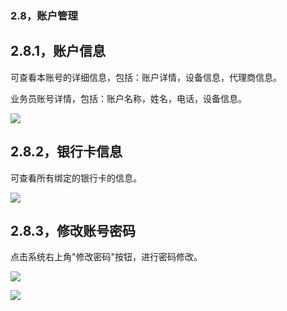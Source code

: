### 2.8，账户管理

## 2.8.1，账户信息

可查看本账号的详细信息，包括：账户详情，设备信息，代理商信息。

业务员账号详情，包括：账户名称，姓名，电话，设备信息。

![](https://xhdianpub.oss-cn-shenzhen.aliyuncs.com/doc/pc/37.png)

## 2.8.2，银行卡信息

可查看所有绑定的银行卡的信息。

![](https://xhdianpub.oss-cn-shenzhen.aliyuncs.com/doc/pc/38.png)

## 2.8.3，修改账号密码

点击系统右上角&quot;修改密码&quot;按钮，进行密码修改。

![](https://xhdianpub.oss-cn-shenzhen.aliyuncs.com/doc/pc/39.png)

![](https://xhdianpub.oss-cn-shenzhen.aliyuncs.com/doc/pc/40.png)